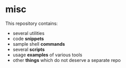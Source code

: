 # misc

This repository contains:

- several utilities
- code **snippets**
- sample shell **commands**
- several **scripts**
- usage **examples** of various tools
- other **things** which do not deserve a separate repo
